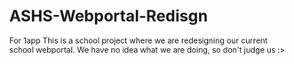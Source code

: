 # ASHS-Webportal-Redisgn
For 1app
This is a school project where we are redesigning our current school webportal.
We have no idea what we are doing, so don't judge us :>
